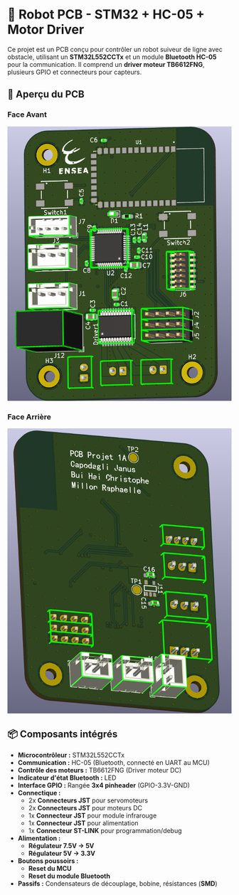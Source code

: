 
# 🚀 Robot PCB - STM32 + HC-05 + Motor Driver  

Ce projet est un PCB conçu pour contrôler un robot suiveur de ligne avec obstacle, utilisant un **STM32L552CCTx** et un module **Bluetooth HC-05** pour la communication. Il comprend un **driver moteur TB6612FNG**, plusieurs GPIO et connecteurs pour capteurs.

## 📸 Aperçu du PCB
### **Face Avant**
![Front PCB](image-2.png)
### **Face Arrière**
![Back PCB](image-1-1.png)
## 📦 Composants intégrés
- **Microcontrôleur :** STM32L552CCTx
- **Communication :** HC-05 (Bluetooth, connecté en UART au MCU)
- **Contrôle des moteurs :** TB6612FNG (Driver moteur DC)
- **Indicateur d'état Bluetooth :** LED
- **Interface GPIO :** Rangée **3x4 pinheader** (GPIO-3.3V-GND)
- **Connectique :**
  - 2x **Connecteurs JST** pour servomoteurs
  - 2x **Connecteurs JST** pour moteurs DC
  - 1x **Connecteur JST** pour module infrarouge
  - 1x **Connecteur JST** pour alimentation
  - 1x **Connecteur ST-LINK** pour programmation/debug
- **Alimentation :**
  - **Régulateur 7.5V → 5V**
  - **Régulateur 5V → 3.3V**
- **Boutons poussoirs :**
  - **Reset du MCU**
  - **Reset du module Bluetooth**
- **Passifs :** Condensateurs de découplage, bobine, résistances (**SMD**)




